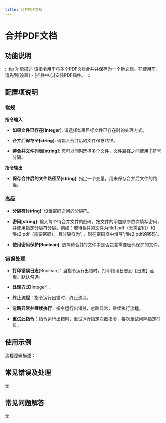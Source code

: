 ```yaml
---
title: 合并PDF文档
---
```


# 合并PDF文档

## 功能说明

:::tip 功能描述
该指令用于将多个PDF文档合并并保存为一个新文档。在使用前，请先到[设置] - [插件中心]安装PDF插件。
:::

## 配置项说明

### 常规

**指令输入**

- **如果文件已存在[Integer]**: 请选择如果目标文件已存在时的处理方式。

- **合并后保存至[string]**: 请输入合并后的文件保存路径。

- **待合并文件列表[string]**: 您可以同时选择多个文件，文件路径之间使用'|'符号分隔。


**指令输出**

- **保存合并后的文件路径至[string]**: 指定一个变量，用来保存合并后文件的路径。

### 高级

- **分隔符[string]**: 设置密码之间的分隔符。

- **密码[string]**: 输入每个待合并文件的密码。按文件的添加顺序依次填写密码，并使用指定分隔符分隔。例如：若待合并的文件为file1.pdf（无需密码）和file2.pdf（需要密码），且分隔符为';'，则在密码框中填写';file2.pdf的密码'。

- **使用密码保护[Boolean]**: 选择待合并的文件中是否包含需要密码保护的文件。

### 错误处理

- **打印错误日志**[Boolean]：当指令运行出错时，打印错误日志到【日志】面板。默认勾选。

- **处理方式**[Integer]：

 - **终止流程**：指令运行出错时，终止流程。

 - **忽略异常并继续执行**：指令运行出错时，忽略异常，继续执行流程。

 - **重试此指令**：指令运行出错时，重试运行指定次数指令，每次重试间隔指定时长。

## 使用示例

流程逻辑描述：

## 常见错误及处理

无

## 常见问题解答

无

